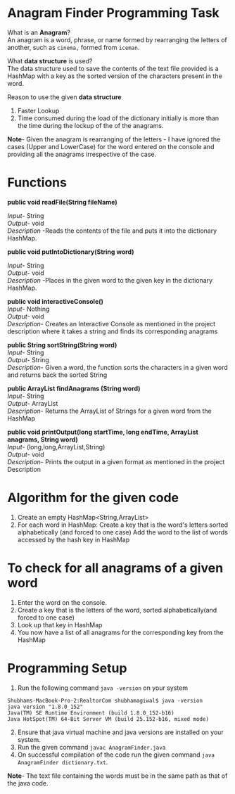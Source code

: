 # Anagram Finder Programming Task

What is an **Anagram**?<br>
An anagram is a word, phrase, or name formed by rearranging the letters of another, such as `cinema,` formed from `iceman`.

What **data structure** is used?<br>
 The data structure used to save the contents of the text file provided is a HashMap with a key as the sorted version of the characters present in the word.

Reason to use the given  **data structure**
1. Faster Lookup
2. Time consumed during the load  of the dictionary initially is more than the time  during the lockup of the of the anagrams.

**Note**- Given the anagram is rearranging of the letters - I have ignored the cases (Upper and LowerCase) for the word entered on the console and providing all the anagrams irrespective of the case.

# Functions

**public void readFile(String fileName)**<br>

*Input*- String <br>
*Output*- void<br>
*Description* -Reads the contents of the file and puts it into the dictionary HashMap.

**public void putIntoDictionary(String word)**<br>

*Input*- String<br>
*Output*- void<br>
*Description* -Places in the given word to the given key in the dictionary HashMap.

**public void interactiveConsole()**<br>
*Input*- Nothing<br>
*Output*- void<br>
*Description*- Creates an Interactive Console as mentioned in the project description where it takes a string and finds its corresponding anagrams

**public String sortString(String word)**<br>
*Input*- String<br>
*Output*- String<br>
*Description*- Given a word, the function sorts the characters in a given word and returns back the sorted String

**public ArrayList<String> findAnagrams (String word)**<br>
*Input*- String<br>
*Output*- ArrayList<String><br>
*Description*- Returns the ArrayList of Strings for a given word from the HashMap

**public void printOutput(long startTime, long endTime, ArrayList<String>  anagrams, String word)**<br>
*Input*- (long,long,ArrayList<String>,String)<br>
*Output*- void<br>
*Description*- Prints the output in a given format as mentioned in the project Description

# Algorithm for the given code

1. Create an empty HashMap<String,ArrayList<String>>
2. For each word in HashMap:
  Create a key that is the word's letters sorted alphabetically (and forced to one case)
  Add the word to the list of words accessed by the hash key in HashMap

# To check for all anagrams of a given word
1. Enter the word on the console.
2. Create a key that is the letters of the word, sorted alphabetically(and forced to one case)
3. Look up that key in HashMap
4. You now have a list of all anagrams for the corresponding key from the HashMap

# Programming Setup

1. Run the following command `java -version` on your system

`Shubhams-MacBook-Pro-2:RealtorCom shubhamagiwal$ java -version`<br>
`java version "1.8.0_152"`<br>
`Java(TM) SE Runtime Environment (build 1.8.0_152-b16)`<br>
`Java HotSpot(TM) 64-Bit Server VM (build 25.152-b16, mixed mode)`<br>

2. Ensure that java virtual machine and java versions are installed on your system.
3. Run the given command `javac AnagramFinder.java`
4. On successful compilation of the code run the given command `java AnagramFinder dictionary.txt`.

**Note**- The text file containing the words must be in the same path as that of the java code.
